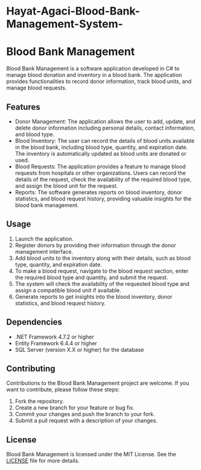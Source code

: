 # Hayat-Agaci-Blood-Bank-Management-System-
# Blood Bank Management

Blood Bank Management is a software application developed in C# to manage blood donation and inventory in a blood bank. The application provides functionalities to record donor information, track blood units, and manage blood requests.

## Features

- Donor Management: The application allows the user to add, update, and delete donor information including personal details, contact information, and blood type.
- Blood Inventory: The user can record the details of blood units available in the blood bank, including blood type, quantity, and expiration date. The inventory is automatically updated as blood units are donated or used.
- Blood Requests: The application provides a feature to manage blood requests from hospitals or other organizations. Users can record the details of the request, check the availability of the required blood type, and assign the blood unit for the request.
- Reports: The software generates reports on blood inventory, donor statistics, and blood request history, providing valuable insights for the blood bank management.

## Usage

1. Launch the application.
2. Register donors by providing their information through the donor management interface.
3. Add blood units to the inventory along with their details, such as blood type, quantity, and expiration date.
4. To make a blood request, navigate to the blood request section, enter the required blood type and quantity, and submit the request.
5. The system will check the availability of the requested blood type and assign a compatible blood unit if available.
6. Generate reports to get insights into the blood inventory, donor statistics, and blood request history.

## Dependencies

- .NET Framework 4.7.2 or higher
- Entity Framework 6.4.4 or higher
- SQL Server (version X.X or higher) for the database

## Contributing

Contributions to the Blood Bank Management project are welcome. If you want to contribute, please follow these steps:

1. Fork the repository.
2. Create a new branch for your feature or bug fix.
3. Commit your changes and push the branch to your fork.
4. Submit a pull request with a description of your changes.

## License

Blood Bank Management is licensed under the MIT License. See the [LICENSE](LICENSE) file for more details.
